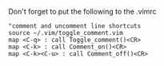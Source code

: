 Don't forget to put the following to the .vimrc

```
"comment and uncomment line shortcuts
source ~/.vim/toggle_comment.vim
map <C-q> : call Toggle_comment()<CR>
map <C-k> : call Comment_on()<CR>
map <C-k><C-u> : call Comment_off()<CR>
```
